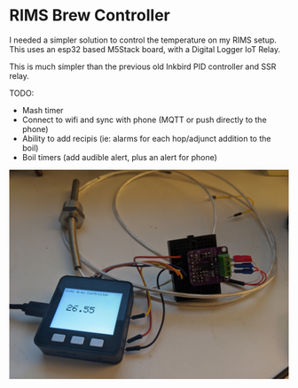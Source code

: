 # RIMS Brew Controller
I needed a simpler solution to control the temperature on my RIMS setup.
This uses an esp32 based M5Stack board, with a Digital Logger IoT Relay.

This is much simpler than the previous old Inkbird PID controller and SSR relay.

TODO:
- Mash timer
- Connect to wifi and sync with phone (MQTT or push directly to the phone)
- Ability to add recipis (ie: alarms for each hop/adjunct addition to the boil)
- Boil timers (add audible alert, plus an alert for phone)

   
![RIMS Controller](rims-proto.jpg)
